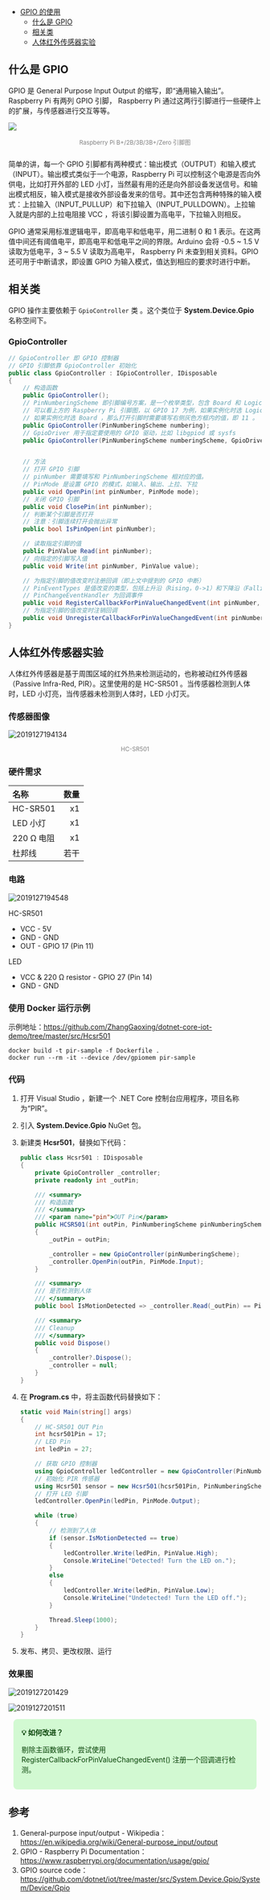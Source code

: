 * [GPIO 的使用]()
   * [什么是 GPIO]()
   * [相关类]()
   * [人体红外传感器实验]()

## 什么是 GPIO

GPIO 是 General Purpose Input Output 的缩写，即“通用输入输出”。 Raspberry Pi 有两列 GPIO 引脚， Raspberry Pi 通过这两行引脚进行一些硬件上的扩展，与传感器进行交互等等。

![](1.png)
<p style="text-align:center;margin-bottom:25px;color:gray"><small>Raspberry Pi B+/2B/3B/3B+/Zero 引脚图</small></p>

简单的讲，每一个 GPIO 引脚都有两种模式：输出模式（OUTPUT）和输入模式（INPUT）。输出模式类似于一个电源，Raspberry Pi 可以控制这个电源是否向外供电，比如打开外部的 LED 小灯，当然最有用的还是向外部设备发送信号。和输出模式相反，输入模式是接收外部设备发来的信号。其中还包含两种特殊的输入模式：上拉输入（INPUT_PULLUP）和下拉输入（INPUT_PULLDOWN）。上拉输入就是内部的上拉电阻接 VCC ，将该引脚设置为高电平，下拉输入则相反。

GPIO 通常采用标准逻辑电平，即高电平和低电平，用二进制 0 和 1 表示。在这两值中间还有阈值电平，即高电平和低电平之间的界限。Arduino 会将 -0.5 ~ 1.5 V 读取为低电平，3 ~ 5.5 V 读取为高电平， Raspberry Pi 未查到相关资料。GPIO 还可用于中断请求，即设置 GPIO 为输入模式，值达到相应的要求时进行中断。

## 相关类

GPIO 操作主要依赖于 `GpioController` 类  。这个类位于 **System.Device.Gpio** 名称空间下。

### GpioController

```C#
// GpioController 即 GPIO 控制器
// GPIO 引脚依靠 GpioController 初始化
public class GpioController : IGpioController, IDisposable
{
    // 构造函数
    public GpioController();
    // PinNumberingScheme 即引脚编号方案，是一个枚举类型，包含 Board 和 Logical 两个值。 
    // 可以看上方的 Raspberry Pi 引脚图，以 GPIO 17 为例，如果实例化时选 Logical ，那么打开引脚时需要填写 17。
    // 如果实例化时选 Board ，那么打开引脚时需要填写右侧灰色方框内的值，即 11 。
    public GpioController(PinNumberingScheme numbering);
    // GpioDriver 用于指定要使用的 GPIO 驱动，比如 libgpiod 或 sysfs
    public GpioController(PinNumberingScheme numberingScheme, GpioDriver driver);


    // 方法
    // 打开 GPIO 引脚
    // pinNumber 需要填写和 PinNumberingScheme 相对应的值。
    // PinMode 是设置 GPIO 的模式，如输入、输出、上拉、下拉
    public void OpenPin(int pinNumber, PinMode mode);
    // 关闭 GPIO 引脚
    public void ClosePin(int pinNumber);
    // 判断某个引脚是否打开
    // 注意：引脚连续打开会抛出异常
    public bool IsPinOpen(int pinNumber); 

    // 读取指定引脚的值
    public PinValue Read(int pinNumber);
    // 向指定的引脚写入值
    public void Write(int pinNumber, PinValue value);

    // 为指定引脚的值改变时注册回调（即上文中提到的 GPIO 中断）
    // PinEventTypes 是值改变的类型，包括上升沿（Rising，0->1）和下降沿（Falling，1->0），注意当设置为 None 时不会触发
    // PinChangeEventHandler 为回调事件
    public void RegisterCallbackForPinValueChangedEvent(int pinNumber, PinEventTypes eventTypes, PinChangeEventHandler callback);
    // 为指定引脚的值改变时注销回调
    public void UnregisterCallbackForPinValueChangedEvent(int pinNumber, PinChangeEventHandler callback);
}
```

## 人体红外传感器实验

人体红外传感器是基于周围区域的红外热来检测运动的，也称被动红外传感器（Passive Infra-Red, PIR）。这里使用的是 HC-SR501 。当传感器检测到人体时，LED 小灯亮，当传感器未检测到人体时，LED 小灯灭。

### 传感器图像

![2019127194134](2.jpg)
<p style="text-align:center;margin-bottom:25px;color:gray"><small>HC-SR501</small></p>

### 硬件需求

| 名称 | 数量 |
| :--- | ---: |
| HC-SR501 | x1 |
| LED 小灯 | x1 |
| 220 Ω 电阻 | x1 |
| 杜邦线 | 若干 |

### 电路

![2019127194548](3.png)

HC-SR501
* VCC - 5V
* GND - GND
* OUT - GPIO 17 (Pin 11)

LED
* VCC & 220 Ω resistor - GPIO 27 (Pin 14)
* GND - GND

### 使用 Docker 运行示例
示例地址：<https://github.com/ZhangGaoxing/dotnet-core-iot-demo/tree/master/src/Hcsr501>

```
docker build -t pir-sample -f Dockerfile .
docker run --rm -it --device /dev/gpiomem pir-sample
```

### 代码

1. 打开 Visual Studio ，新建一个 .NET Core 控制台应用程序，项目名称为“PIR”。
2. 引入 **System.Device.Gpio** NuGet 包。
3. 新建类 **Hcsr501**，替换如下代码：

    ```C#
    public class Hcsr501 : IDisposable
    {
        private GpioController _controller;
        private readonly int _outPin;

        /// <summary>
        /// 构造函数
        /// </summary>
        /// <param name="pin">OUT Pin</param>
        public HCSR501(int outPin, PinNumberingScheme pinNumberingScheme = PinNumberingScheme.Logical)
        {
            _outPin = outPin;

            _controller = new GpioController(pinNumberingScheme);
            _controller.OpenPin(outPin, PinMode.Input);
        }

        /// <summary>
        /// 是否检测到人体
        /// </summary>
        public bool IsMotionDetected => _controller.Read(_outPin) == PinValue.High;

        /// <summary>
        /// Cleanup
        /// </summary>
        public void Dispose()
        {
            _controller?.Dispose();
            _controller = null;
        }
    }
    ```

4. 在 **Program.cs** 中，将主函数代码替换如下：

    ```C#
    static void Main(string[] args)
    {
        // HC-SR501 OUT Pin
        int hcsr501Pin = 17;
        // LED Pin
        int ledPin = 27;

        // 获取 GPIO 控制器
        using GpioController ledController = new GpioController(PinNumberingScheme.Logical);
        // 初始化 PIR 传感器
        using Hcsr501 sensor = new Hcsr501(hcsr501Pin, PinNumberingScheme.Logical);
        // 打开 LED 引脚
        ledController.OpenPin(ledPin, PinMode.Output);

        while (true)
        {
            // 检测到了人体
            if (sensor.IsMotionDetected == true)
            {
                ledController.Write(ledPin, PinValue.High);
                Console.WriteLine("Detected! Turn the LED on.");
            }
            else
            {
                ledController.Write(ledPin, PinValue.Low);
                Console.WriteLine("Undetected! Turn the LED off.");
            }

            Thread.Sleep(1000);
        }
    }
    ```

5. 发布、拷贝、更改权限、运行

### 效果图

![2019127201429](5.gif)

![2019127201511](4.jpg)

<div style="display: block;position: relative;border-radius: 8px;padding: 1rem;background-color: #d2f9d2;color: #094409;margin: 10px">
    <p style="margin-top:0;font-weight: bold">💡&nbsp;如何改进？</p>
    <p><span>剔除主函数循环，尝试使用 RegisterCallbackForPinValueChangedEvent() 注册一个回调进行检测。</span></p>
</div>

## 参考
1. General-purpose input/output - Wikipedia：<https://en.wikipedia.org/wiki/General-purpose_input/output>
2. GPIO - Raspberry Pi Documentation：<https://www.raspberrypi.org/documentation/usage/gpio/>
3. GPIO source code：<https://github.com/dotnet/iot/tree/master/src/System.Device.Gpio/System/Device/Gpio>